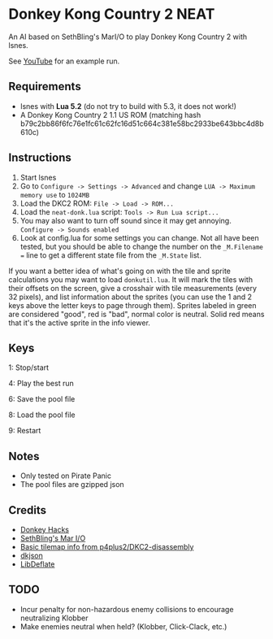 # Donkey Kong Country 2 NEAT

An AI based on SethBling's MarI/O to play Donkey Kong Country 2 with lsnes.

See [YouTube](https://www.youtube.com/watch?v=Q69_wmEkp-k) for an example run.

## Requirements

* lsnes with **Lua 5.2** (do not try to build with 5.3, it does not work!)
* A Donkey Kong Country 2 1.1 US ROM (matching hash b79c2bb86f6fc76e1fc61c62fc16d51c664c381e58bc2933be643bbc4d8b610c)

## Instructions

1. Start lsnes
2. Go to `Configure -> Settings -> Advanced` and change `LUA -> Maximum memory use` to `1024MB`
3. Load the DKC2 ROM: `File -> Load -> ROM...`
4. Load the `neat-donk.lua` script: `Tools -> Run Lua script...`
5. You may also want to turn off sound since it may get annoying. `Configure -> Sounds enabled`
6. Look at config.lua for some settings you can change. Not all have been tested, but you should be able to change the number on the `_M.Filename =` line to get a different state file from the `_M.State` list.

If you want a better idea of what's going on with the tile and sprite calculations you may want to load `donkutil.lua`. It will mark the tiles with their offsets on the screen, give a crosshair with tile measurements (every 32 pixels), and list information about the sprites (you can use the 1 and 2 keys above the letter keys to page through them). Sprites labeled in green are considered "good", red is "bad", normal color is neutral. Solid red means that it's the active sprite in the info viewer.

## Keys
1: Stop/start

4: Play the best run

6: Save the pool file

8: Load the pool file

9: Restart

## Notes
* Only tested on Pirate Panic
* The pool files are gzipped json

## Credits

* [Donkey Hacks](http://donkeyhacks.zouri.jp/html/En-Us/dkc2/index.html)
* [SethBling's Mar I/O](https://github.com/mam91/neat-genetic-mario)
* [Basic tilemap info from p4plus2/DKC2-disassembly](https://github.com/p4plus2/DKC2-disassembly)
* [dkjson](http://dkolf.de/src/dkjson-lua.fsl/home)
* [LibDeflate](https://github.com/SafeteeWoW/LibDeflate)

## TODO

* Incur penalty for non-hazardous enemy collisions to encourage neutralizing Klobber
* Make enemies neutral when held? (Klobber, Click-Clack, etc.)
